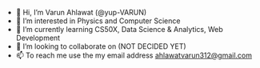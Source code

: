 - 👋 Hi, I’m Varun Ahlawat (@yup-VARUN)
- 👀 I’m interested in Physics and Computer Science
- 🌱 I’m currently learning CS50X, Data Science & Analytics, Web Development
- 💞️ I’m looking to collaborate on (NOT DECIDED YET)
- 📫 To reach me use the my email address ahlawatvarun312@gmail.com

<!---
yup-VARUN/yup-VARUN is a ✨ special ✨ repository because its `README.md` (this file) appears on your GitHub profile.
You can click the Preview link to take a look at your changes.
--->
